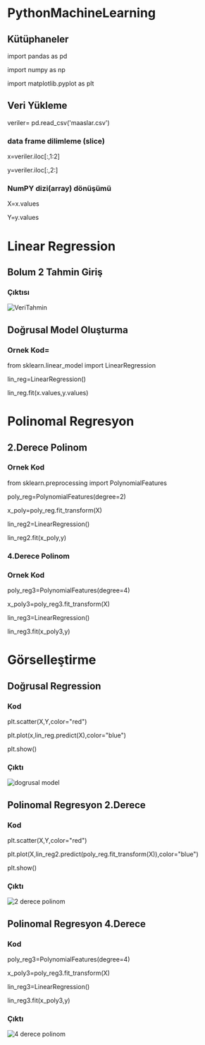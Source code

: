 # PythonMachineLearning

## Kütüphaneler

import pandas as pd

import numpy as np

import matplotlib.pyplot as plt

## Veri Yükleme 
veriler= pd.read_csv('maaslar.csv')

### data frame dilimleme (slice)
x=veriler.iloc[:,1:2]

y=veriler.iloc[:,2:]

### NumPY dizi(array) dönüşümü
X=x.values

Y=y.values

# Linear Regression
## Bolum 2 Tahmin Giriş
### Çıktısı
![VeriTahmin](https://user-images.githubusercontent.com/83179561/136713626-6d674429-ef25-46a7-9427-49001f765c9f.png)

## Doğrusal Model Oluşturma
### Ornek Kod=

from sklearn.linear_model import LinearRegression

lin_reg=LinearRegression()

lin_reg.fit(x.values,y.values)

# Polinomal Regresyon

## 2.Derece Polinom 

### Ornek Kod
from sklearn.preprocessing import PolynomialFeatures

poly_reg=PolynomialFeatures(degree=2)

x_poly=poly_reg.fit_transform(X)

lin_reg2=LinearRegression()

lin_reg2.fit(x_poly,y)

### 4.Derece Polinom

### Ornek Kod

poly_reg3=PolynomialFeatures(degree=4)

x_poly3=poly_reg3.fit_transform(X)

lin_reg3=LinearRegression()

lin_reg3.fit(x_poly3,y)

# Görselleştirme
## Doğrusal Regression
### Kod 
plt.scatter(X,Y,color="red")

plt.plot(x,lin_reg.predict(X),color="blue")

plt.show()

### Çıktı
![dogrusal model](https://user-images.githubusercontent.com/83179561/136959916-f495a92f-23cc-4e59-9f10-fa27682f5556.png)
## Polinomal Regresyon 2.Derece
### Kod
plt.scatter(X,Y,color="red")

plt.plot(X,lin_reg2.predict(poly_reg.fit_transform(X)),color="blue")

plt.show()

### Çıktı
![2 derece polinom](https://user-images.githubusercontent.com/83179561/136959978-b1d406c5-671e-4db3-9150-b70b0d837104.png)

## Polinomal Regresyon 4.Derece
### Kod
poly_reg3=PolynomialFeatures(degree=4)

x_poly3=poly_reg3.fit_transform(X)

lin_reg3=LinearRegression()

lin_reg3.fit(x_poly3,y)
### Çıktı
![4  derece polinom](https://user-images.githubusercontent.com/83179561/136960088-2bab6585-1d94-4728-9fe9-ab4a856cad0a.png)

